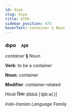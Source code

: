 ```yaml
---
id: dıpo
slug: dıpo
title: DIPO
sidebar_position: 473
hoverText: container § Noun
---
```


### dıpo&emsp;<span kind="abugida">ʌȷʋ</span>

*container* **§** Noun

**Verb**: to be a container

**Noun**: container

**Modifier**: container-related

Hindi डिब्बा ḍibbā [ˈɖɪbːa(ː)]

*Indo-Iranian Language Family*